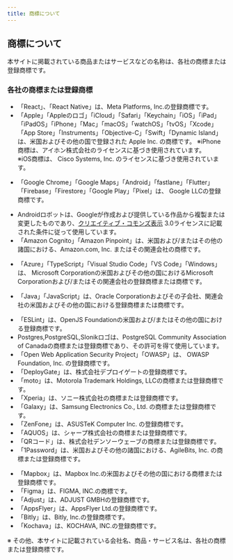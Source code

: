 ```yaml
---
title: 商標について
---
```


## 商標について

本サイトに掲載されている商品またはサービスなどの名称は、各社の商標または登録商標です。

### 各社の商標または登録商標

<!-- textlint-disable -->
- 「React」、「React Native」は、Meta Platforms, Inc.の登録商標です。
- 「Apple」「Appleのロゴ」「iCloud」「Safari」「Keychain」「iOS」「iPad」「iPadOS」「iPhone」「Mac」「macOS」「watchOS」「tvOS」「Xcode」「App Store」「Instruments」「Objective-C」「Swift」「Dynamic Island」は、米国およびその他の国で登録された Apple Inc. の商標です。<!-- textlint-enable -->
  ※iPhone商標は、アイホン株式会社のライセンスに基づき使用されています。  
  ※iOS商標は、 Cisco Systems, Inc. のライセンスに基づき使用されています。
<!-- textlint-disable ja-technical-writing/sentence-length-->
- 「Google Chrome」「Google Maps」「Android」「fastlane」「Flutter」「Firebase」「Firestore」「Google Play」「Pixel」は、 Google LLCの登録商標です。
<!-- textlint-enable ja-technical-writing/sentence-length-->
- Androidロボットは、Googleが作成および提供している作品から複製または変更したものであり、[クリエイティブ・コモンズ表示](https://creativecommons.org/licenses/by/3.0/) 3.0ライセンスに記載された条件に従って使用しています。
- 「Amazon Cognito」「Amazon Pinpoint」は、米国および/またはその他の諸国における、Amazon.com, Inc. またはその関連会社の商標です。
<!-- textlint-disable ja-technical-writing/sentence-length-->
- 「Azure」「TypeScript」「Visual Studio Code」「VS Code」「Windows」は、 Microsoft Corporationの米国およびその他の国におけるMicrosoft Corporationおよび/またはその関連会社の登録商標または商標です。
<!-- textlint-enable ja-technical-writing/sentence-length-->
- 「Java」「JavaScript」は、Oracle Corporationおよびその子会社、関連会社の米国およびその他の国における登録商標または商標です。
<!-- textlint-disable ja-technical-writing/sentence-length-->
- 「ESLint」は、OpenJS Foundationの米国および/またはその他の国における登録商標です。
- Postgres,PostgreSQL,Slonikロゴは、PostgreSQL Community Association of Canadaの商標または登録商標であり、その許可を得て使用しています。
- 「Open Web Application Security Project」「OWASP」は、 OWASP Foundation, Inc. の登録商標です。
- 「DeployGate」は、株式会社デプロイゲートの登録商標です。
- 「moto」は、Motorola Trademark Holdings, LLCの商標または登録商標です。
- 「Xperia」は、ソニー株式会社の商標または登録商標です。
- 「Galaxy」は、Samsung Electronics Co., Ltd. の商標または登録商標です。
- 「ZenFone」は、ASUSTeK Computer Inc. の登録商標です。
- 「AQUOS」は、シャープ株式会社の商標または登録商標です。
- 「QRコード」は、株式会社デンソーウェーブの商標または登録商標です。
- 「1Password」は、米国およびその他の諸国における、AgileBits, Inc. の商標または登録商標です。
<!-- textlint-disable jtf-style/1.2.1.句点(。)と読点(、)-->
- 「Mapbox」は、Mapbox Inc.の米国およびその他の国における商標または登録商標です。
- 「Figma」は、FIGMA, INC.の商標です。
- 「Adjust」は、ADJUST GMBHの登録商標です。
- 「AppsFlyer」は、AppsFlyer Ltd.の登録商標です。
- 「Bitly」は、Bitly, Inc.の登録商標です。
- 「Kochava」は、KOCHAVA, INC.の登録商標です。
<!-- textlint-enable jtf-style/1.2.1.句点(。)と読点(、)-->

※ その他、本サイトに記載されている会社名、商品・サービス名は、各社の商標または登録商標です。

